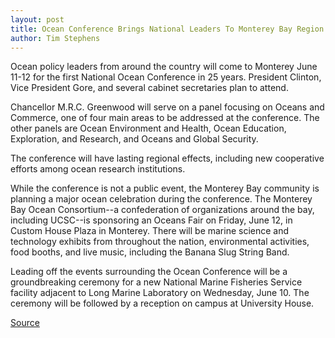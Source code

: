 ```yaml
---
layout: post
title: Ocean Conference Brings National Leaders To Monterey Bay Region
author: Tim Stephens
---
```


Ocean policy leaders from around the country will come to Monterey June 11-12 for the first National Ocean Conference in 25 years. President Clinton, Vice President Gore, and several cabinet secretaries plan to attend.

Chancellor M.R.C. Greenwood will serve on a panel focusing on Oceans and Commerce, one of four main areas to be addressed at the conference. The other panels are Ocean Environment and Health, Ocean Education, Exploration, and Research, and Oceans and Global Security.

The conference will have lasting regional effects, including new cooperative efforts among ocean research institutions.

While the conference is not a public event, the Monterey Bay community is planning a major ocean celebration during the conference. The Monterey Bay Ocean Consortium--a confederation of organizations around the bay, including UCSC--is sponsoring an Oceans Fair on Friday, June 12, in Custom House Plaza in Monterey. There will be marine science and technology exhibits from throughout the nation, environmental activities, food booths, and live music, including the Banana Slug String Band.

Leading off the events surrounding the Ocean Conference will be a groundbreaking ceremony for a new National Marine Fisheries Service facility adjacent to Long Marine Laboratory on Wednesday, June 10. The ceremony will be followed by a reception on campus at University House.

[Source](http://www1.ucsc.edu/oncampus/currents/97-98/06-01/ocean.htm "Permalink to Ocean Summit: 06-01-98")
